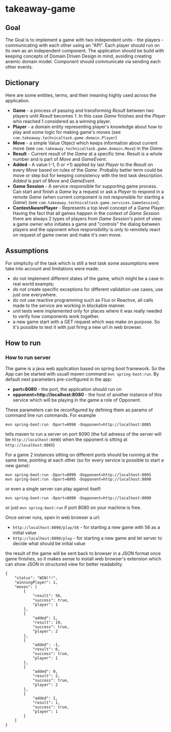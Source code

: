 # takeaway-game

## Goal
The Goal is to implement a game with two independent units - the players - communicating with each other using an "API".
Each player should run on its own as an independent component. The application should be build with keeping concepts of
Domain Driven Design in mind, avoiding creating anemic domain model. Component should communicate via sending each other
events. 

## Dictionary
Here are some entities, terms, and their meaning highly used across the application.

- **Game** - a process of passing and transforming *Result* between two players until *Result* becomes 1. In this case 
*Game* finishes and the *Player* who reached 1 considered as a winning player.
- **Player** - a domain entity representing player's knowledge about how to play and some logic for making game's moves 
(see ```com.takeaway.technicaltask.game.domain.Player```)
- **Move** - a simple Value Object which keeps information about current move 
(see ```com.takeaway.technicaltask.game.domain.Move```) in the *Game*.
- **Result** - Current result of the *Game* at a specific time. Result is a whole number and is part of *Move* and 
*GameEvent*.
- **Added** - A value (-1, 0 or +1) applied by last *Player* to the *Result* on every *Move* based on rules of the *Game*. 
Probably better term could be move or step but for keeping consistency with the test task description. *Added* is part 
of *Move* and *GameEvent*.
- **Game Session** - A service responsible for supporting game process. Can start and finish a *Game* by a request or 
ask a *Player* to respond in a remote *Game* (when current component is not responsible for starting a *Game*) (see
```com.takeaway.technicaltask.game.services.GameSession```).
- **ContextAwarePlayer** - Represents a top level concept of a Game Player. Having the fact that all games happen in the
context of *Game Session* there are always 2 types of players from *Game Session*'s point of view: a game owner who 
initiates a game and "controls" the dialog between players and the opponent whos responsibility is only to remotely 
react on request of game owner and make it's own move.


## Assumptions
For simplicity of the task which is still a test task some assumptions were take into account and limitations were made:

- do not implement different states of the game, which might be a case in real world example;
- do not create specific exceptions for different validation use cases, use just one everywhere.
- do not use reactive programming such as Flux or Reactive, all calls made to the service are working in blockable manner.
- unit tests were implemented only for places where it was really needed to verify how components work together.
- a new game start with a GET request which was make on purpose. So it's possible to test it with just firing a new url
in web browser.  

## How to run

### How to run server

The game is a java web application based on spring boot framework. So the App can be started with usuall maven command 
```mvn spring-boot:run```. By default next parameters pre-configured in the app:

- **port=8080** - the port, the application should run on
- **opponent=http://localhost:8080** - the host of another instance of this service which will be playing in the game a 
role of Opponent.

These parameters can be reconfigured by defining them as params of command line run commands. For example

```mvn spring-boot:run -Dport=8090 -Dopponent=http://localhost:8085```

tells maven to run a server on port 8090 (the full adreess of the server will be ```http://localhost:8090```) when the 
opponent is sitting at ```http://localhost:8085```) 
   

For a game 2 instances sitting on different ports should be running at the same time, pointing at each other (so for 
every service is possible to start a new game):

```
mvn spring-boot:run -Dport=8090 -Dopponent=http://localhost:8095
mvn spring-boot:run -Dport=8095 -Dopponent=http://localhost:8090
```

or even a single server can play against itself:

```
mvn spring-boot:run -Dport=8090 -Dopponent=http://localhost:8090
``` 

or just ```mvn spring-boot:run``` if port 8080 on your machine is free.


Once server runs, open in web browser a url: 
- ```http://localhost:8090/play/56``` - for starting a new game with 56 as a initial value
- ```http://localhost:8090/play``` - for starting a new game and let server to decide what should be initial value 

the result of the game will be sent back to browser in a JSON format once game finishes, so it makes sense to install
web browser's extension which can show JSON in structured view for better readability.

```
{
    "status": "WIN!!!",
    "winningPlayer": 1,
    "moves": [
        {
            "result": 56,
            "success": true,
            "player": 1
        },
        {
            "added": 1,
            "result": 19,
            "success": true,
            "player": 2
        },
        {
            "added": -1,
            "result": 6,
            "success": true,
            "player": 1
        },
        {
            "added": 0,
            "result": 2,
            "success": true,
            "player": 2
        },
        {
            "added": 1,
            "result": 1,
            "success": true,
            "player": 1
        }
    ]
}
```